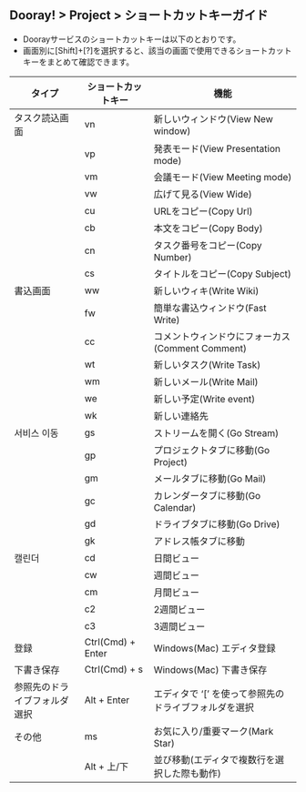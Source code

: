 ## Dooray! > Project > ショートカットキーガイド
- Doorayサービスのショートカットキーは以下のとおりです。  
- 画面別に[Shift]+[?]を選択すると、該当の画面で使用できるショートカットキーをまとめて確認できます。

| タイプ | ショートカットキー | 機能 |
|--------|---------|-----------------------------| 
|タスク読込画面 | vn | 新しいウィンドウ(View New window) |
|   | vp | 発表モード(View Presentation mode) |
|   | vm | 会議モード(View Meeting mode) |
|   | vw | 広げて見る(View Wide) | 
|   | cu | URLをコピー(Copy Url) |
|   | cb | 本文をコピー(Copy Body) |
|   | cn | タスク番号をコピー(Copy Number) | 
|   | cs | タイトルをコピー(Copy Subject) | 
|書込画面 | ww | 新しいウィキ(Write Wiki) |  
|   | fw | 簡単な書込ウィンドウ(Fast Write) | 
|   | cc | コメントウィンドウにフォーカス(Comment Comment) | 
|   | wt | 新しいタスク(Write Task) | 
|   | wm | 新しいメール(Write Mail) | 
|   | we | 新しい予定(Write event) | 
|   | wk | 新しい連絡先 | 
|서비스 이동 | gs | ストリームを開く(Go Stream) | 
|   | gp |  プロジェクトタブに移動(Go Project) | 
|   | gm| メールタブに移動(Go Mail) | 
|   | gc |  カレンダータブに移動(Go Calendar) | 
|   | gd | ドライブタブに移動(Go Drive) | 
|   | gk |  アドレス帳タブに移動 | 
|캘린더| cd | 日間ビュー | 
|   | cw | 週間ビュー | 
|   | cm | 月間ビュー | 
|   | c2 | 2週間ビュー | 
|   | c3 | 3週間ビュー | 
|  登録  | Ctrl(Cmd) + Enter | Windows(Mac) エディタ登録 | 
|  下書き保存  | Ctrl(Cmd) + s  | Windows(Mac) 下書き保存 |
|  参照先のドライブフォルダ選択  | Alt + Enter | エディタで ‘[’ を使って参照先のドライブフォルダを選択 | 
|  その他  | ms  | お気に入り/重要マーク(Mark Star)| 
|  | Alt + 上/下 | 並び移動(エディタで複数行を選択した際も動作) | 
